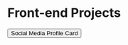 <!DOCTYPE html>
<html lang="en">
<head>
    <meta charset="UTF-8">
    <meta name="viewport" content="width=device-width, initial-scale=1.0">
</head>
<body>
    <h1>Front-end Projects</h1>
    <a href="https://arunprasanth-156.github.io/Frontend-projects/Social%20Media%20Profile%20Card/ProfileCard.html">
        <button>Social Media Profile Card</button>
    </a>
</body>
</html>
